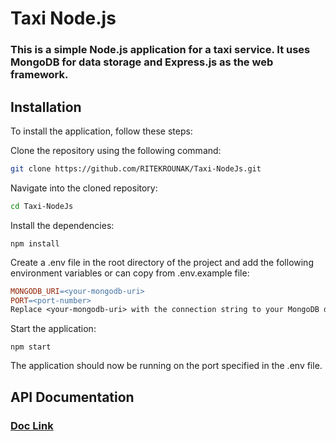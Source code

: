 # Taxi Node.js
### This is a simple Node.js application for a taxi service. It uses MongoDB for data storage and Express.js as the web framework.

## Installation
To install the application, follow these steps:

Clone the repository using the following command:

```bash
git clone https://github.com/RITEKROUNAK/Taxi-NodeJs.git
```

Navigate into the cloned repository:

```bash
cd Taxi-NodeJs
```
Install the dependencies:

```npm
npm install
```

Create a .env file in the root directory of the project and add the following environment variables or can copy from .env.example file:

```makefile
MONGODB_URI=<your-mongodb-uri>
PORT=<port-number>
Replace <your-mongodb-uri> with the connection string to your MongoDB database, and <port-number> with the port number you want the application to run on.
```
Start the application:

```npm
npm start
```
The application should now be running on the port specified in the .env file.

## API Documentation

### [Doc Link](https://documenter.getpostman.com/view/15886042/2s93ecxAsu)

